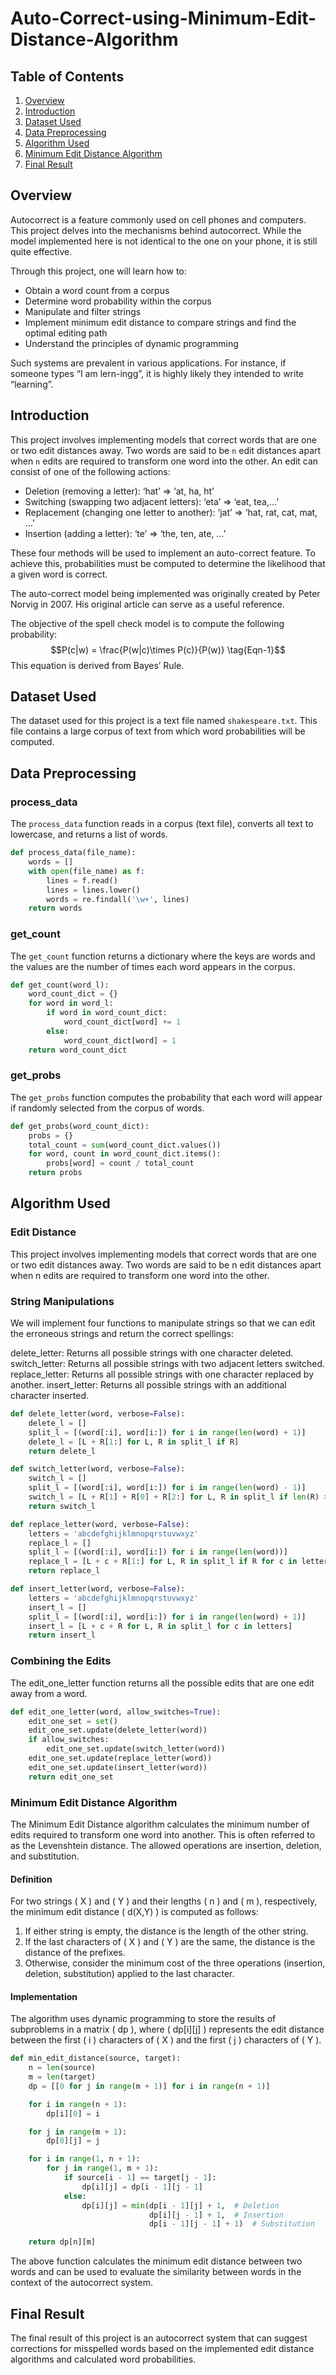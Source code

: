 # Auto-Correct-using-Minimum-Edit-Distance-Algorithm

## Table of Contents
1. [Overview](#overview)
2. [Introduction](#introduction)
3. [Dataset Used](#dataset-used)
4. [Data Preprocessing](#data-preprocessing)
5. [Algorithm Used](#algorithm-used)
6. [Minimum Edit Distance Algorithm](#minimum-edit-distance-algorithm)
7. [Final Result](#final-result)

## Overview
Autocorrect is a feature commonly used on cell phones and computers. This project delves into the mechanisms behind autocorrect. While the model implemented here is not identical to the one on your phone, it is still quite effective.

Through this project, one will learn how to:
- Obtain a word count from a corpus
- Determine word probability within the corpus
- Manipulate and filter strings
- Implement minimum edit distance to compare strings and find the optimal editing path
- Understand the principles of dynamic programming

Such systems are prevalent in various applications. For instance, if someone types “I am lern-ingg”, it is highly likely they intended to write “learning”.

## Introduction
This project involves implementing models that correct words that are one or two edit distances away. Two words are said to be `n` edit distances apart when `n` edits are required to transform one word into the other. An edit can consist of one of the following actions:
- Deletion (removing a letter): ‘hat’ => ‘at, ha, ht’
- Switching (swapping two adjacent letters): ‘eta’ => ‘eat, tea,…’
- Replacement (changing one letter to another): ‘jat’ => ‘hat, rat, cat, mat, …’
- Insertion (adding a letter): ‘te’ => ‘the, ten, ate, …’

These four methods will be used to implement an auto-correct feature. To achieve this, probabilities must be computed to determine the likelihood that a given word is correct.

The auto-correct model being implemented was originally created by Peter Norvig in 2007. His original article can serve as a useful reference.

The objective of the spell check model is to compute the following probability:
$$P(c|w) = \frac{P(w|c)\times P(c)}{P(w)} \tag{Eqn-1}$$
This equation is derived from Bayes’ Rule.

## Dataset Used
The dataset used for this project is a text file named `shakespeare.txt`. This file contains a large corpus of text from which word probabilities will be computed.

## Data Preprocessing
### process_data
The `process_data` function reads in a corpus (text file), converts all text to lowercase, and returns a list of words.

```python
def process_data(file_name):
    words = []
    with open(file_name) as f:
        lines = f.read()
        lines = lines.lower()
        words = re.findall('\w+', lines)
    return words
```

### get_count
The `get_count` function returns a dictionary where the keys are words and the values are the number of times each word appears in the corpus.

```python
def get_count(word_l):
    word_count_dict = {}
    for word in word_l:
        if word in word_count_dict:
            word_count_dict[word] += 1
        else:
            word_count_dict[word] = 1
    return word_count_dict
```

### get_probs
The `get_probs` function computes the probability that each word will appear if randomly selected from the corpus of words.

```python
def get_probs(word_count_dict):
    probs = {}
    total_count = sum(word_count_dict.values())
    for word, count in word_count_dict.items():
        probs[word] = count / total_count
    return probs
```

## Algorithm Used

### Edit Distance
This project involves implementing models that correct words that are one or two edit distances away. Two words are said to be n edit distances apart when n edits are required to transform one word into the other.

### String Manipulations
We will implement four functions to manipulate strings so that we can edit the erroneous strings and return the correct spellings:

delete_letter: Returns all possible strings with one character deleted.
switch_letter: Returns all possible strings with two adjacent letters switched.
replace_letter: Returns all possible strings with one character replaced by another.
insert_letter: Returns all possible strings with an additional character inserted.

```python
def delete_letter(word, verbose=False):
    delete_l = []
    split_l = [(word[:i], word[i:]) for i in range(len(word) + 1)]
    delete_l = [L + R[1:] for L, R in split_l if R]
    return delete_l
```

```python
def switch_letter(word, verbose=False):
    switch_l = []
    split_l = [(word[:i], word[i:]) for i in range(len(word) - 1)]
    switch_l = [L + R[1] + R[0] + R[2:] for L, R in split_l if len(R) > 1]
    return switch_l
```

```python
def replace_letter(word, verbose=False):
    letters = 'abcdefghijklmnopqrstuvwxyz'
    replace_l = []
    split_l = [(word[:i], word[i:]) for i in range(len(word))]
    replace_l = [L + c + R[1:] for L, R in split_l if R for c in letters if c != R[0]]
    return replace_l
```

```python
def insert_letter(word, verbose=False):
    letters = 'abcdefghijklmnopqrstuvwxyz'
    insert_l = []
    split_l = [(word[:i], word[i:]) for i in range(len(word) + 1)]
    insert_l = [L + c + R for L, R in split_l for c in letters]
    return insert_l
```

### Combining the Edits
The edit_one_letter function returns all the possible edits that are one edit away from a word.

```python
def edit_one_letter(word, allow_switches=True):
    edit_one_set = set()
    edit_one_set.update(delete_letter(word))
    if allow_switches:
        edit_one_set.update(switch_letter(word))
    edit_one_set.update(replace_letter(word))
    edit_one_set.update(insert_letter(word))
    return edit_one_set
```

### Minimum Edit Distance Algorithm
The Minimum Edit Distance algorithm calculates the minimum number of edits required to transform one word into another. This is often referred to as the Levenshtein distance. The allowed operations are insertion, deletion, and substitution.

#### Definition
For two strings \( X \) and \( Y \) and their lengths \( n \) and \( m \), respectively, the minimum edit distance \( d(X,Y) \) is computed as follows:

1. If either string is empty, the distance is the length of the other string.
2. If the last characters of \( X \) and \( Y \) are the same, the distance is the distance of the prefixes.
3. Otherwise, consider the minimum cost of the three operations (insertion, deletion, substitution) applied to the last character.

#### Implementation
The algorithm uses dynamic programming to store the results of subproblems in a matrix \( dp \), where \( dp[i][j] \) represents the edit distance between the first \( i \) characters of \( X \) and the first \( j \) characters of \( Y \).

```python
def min_edit_distance(source, target):
    n = len(source)
    m = len(target)
    dp = [[0 for j in range(m + 1)] for i in range(n + 1)]

    for i in range(n + 1):
        dp[i][0] = i

    for j in range(m + 1):
        dp[0][j] = j

    for i in range(1, n + 1):
        for j in range(1, m + 1):
            if source[i - 1] == target[j - 1]:
                dp[i][j] = dp[i - 1][j - 1]
            else:
                dp[i][j] = min(dp[i - 1][j] + 1,  # Deletion
                               dp[i][j - 1] + 1,  # Insertion
                               dp[i - 1][j - 1] + 1)  # Substitution

    return dp[n][m]
```

The above function calculates the minimum edit distance between two words and can be used to evaluate the similarity between words in the context of the autocorrect system.

## Final Result
The final result of this project is an autocorrect system that can suggest corrections for misspelled words based on the implemented edit distance algorithms and calculated word probabilities.
